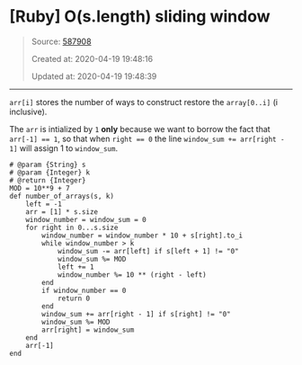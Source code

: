 # [Ruby] O(s.length) sliding window

> Source: [587908](https://leetcode.com/problems/restore-the-array/discuss/587908/ruby-oslength-sliding-window)
>
> Created at: 2020-04-19 19:48:16
>
> Updated at: 2020-04-19 19:48:39

----

`arr[i]` stores the number of ways to construct restore the `array[0..i]` (i inclusive).

The `arr` is intialized by `1` **only** because we want to borrow the fact that `arr[-1] == 1`, so that when `right == 0` the line `window_sum += arr[right - 1]` will assign 1 to `window_sum`.

```
# @param {String} s
# @param {Integer} k
# @return {Integer}
MOD = 10**9 + 7
def number_of_arrays(s, k)
    left = -1
    arr = [1] * s.size
    window_number = window_sum = 0
    for right in 0...s.size
        window_number = window_number * 10 + s[right].to_i
        while window_number > k
            window_sum -= arr[left] if s[left + 1] != "0"
            window_sum %= MOD
            left += 1
            window_number %= 10 ** (right - left)
        end
        if window_number == 0
            return 0
        end
        window_sum += arr[right - 1] if s[right] != "0"
        window_sum %= MOD
        arr[right] = window_sum
    end
    arr[-1]
end
```